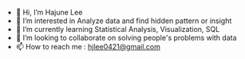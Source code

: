 - 👋 Hi, I’m Hajune Lee
- 👀 I’m interested in Analyze data and find hidden pattern or insight
- 🌱 I’m currently learning Statistical Analysis, Visualization, SQL
- 💞️ I’m looking to collaborate on solving people's problems with data
- 📫 How to reach me : hjlee0421@gmail.com

<!---
hjlee0421/hjlee0421 is a ✨ special ✨ repository because its `README.md` (this file) appears on your GitHub profile.
You can click the Preview link to take a look at your changes.
--->
